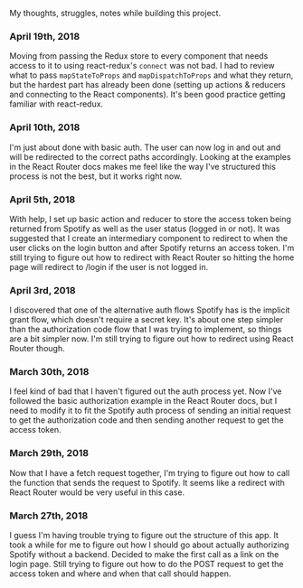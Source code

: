 My thoughts, struggles, notes while building this project.

### April 19th, 2018
Moving from passing the Redux store to every component that needs access to it to using react-redux's `connect` was not bad. I had to review what to pass `mapStateToProps` and `mapDispatchToProps` and what they return, but the hardest part has already been done (setting up actions & reducers and connecting to the React components). It's been good practice getting familiar with react-redux.

### April 10th, 2018
I'm just about done with basic auth. The user can now log in and out and will be redirected to the correct paths accordingly. Looking at the examples in the React Router docs makes me feel like the way I've structured this process is not the best, but it works right now.

### April 5th, 2018
With help, I set up basic action and reducer to store the access token being returned from Spotify as well as the user status (logged in or not). It was suggested that I create an intermediary component to redirect to when the user clicks on the login button and after Spotify returns an access token. I'm still trying to figure out how to redirect with React Router so hitting the home page will redirect to /login if the user is not logged in.

### April 3rd, 2018
I discovered that one of the alternative auth flows Spotify has is the implicit grant flow, which doesn't require a secret key. It's about one step simpler than the authorization code flow that I was trying to implement, so things are a bit simpler now. I'm still trying to figure out how to redirect using React Router though.

### March 30th, 2018
I feel kind of bad that I haven't figured out the auth process yet. Now I've followed the basic authorization example in the React Router docs, but I need to modify it to fit the Spotify auth process of sending an initial request to get the authorization code and then sending another request to get the access token.

### March 29th, 2018
Now that I have a fetch request together, I'm trying to figure out how to call the function that sends the request to Spotify. It seems like a redirect with React Router would be very useful in this case.

### March 27th, 2018
I guess I'm having trouble trying to figure out the structure of this app. It took a while for me to figure out how I should go about actually authorizing Spotify without a backend. Decided to make the first call as a link on the login page. Still trying to figure out how to do the POST request to get the access token and where and when that call should happen.

